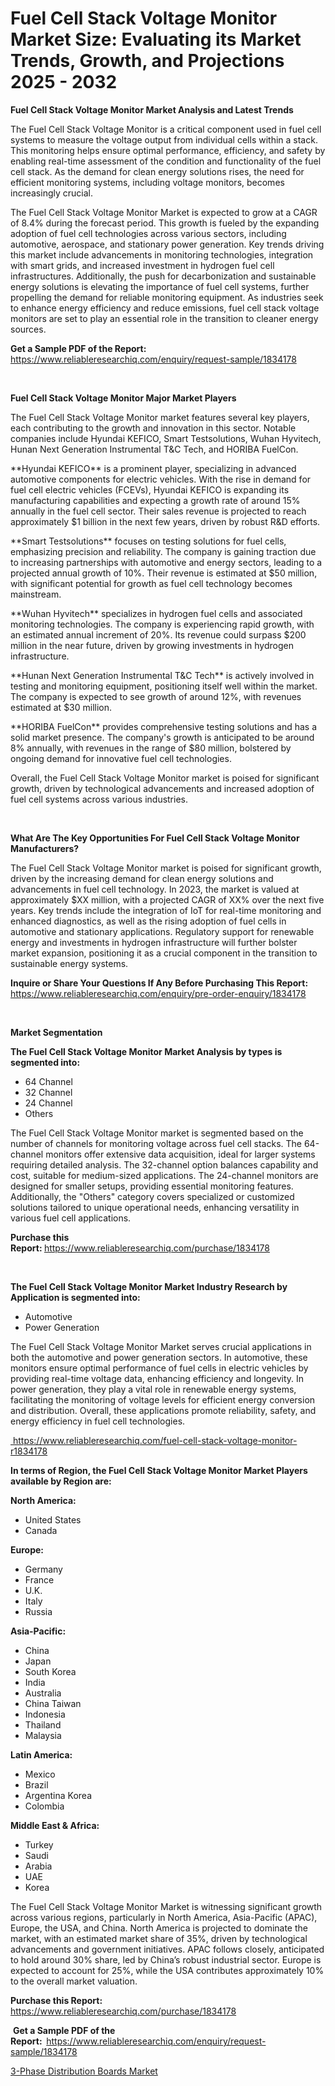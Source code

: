 <p><h1>Fuel Cell Stack Voltage Monitor Market Size: Evaluating its Market Trends, Growth, and Projections 2025 - 2032</h1></p><p><strong>Fuel Cell Stack Voltage Monitor Market Analysis and Latest Trends</strong></p>
<p><p>The Fuel Cell Stack Voltage Monitor is a critical component used in fuel cell systems to measure the voltage output from individual cells within a stack. This monitoring helps ensure optimal performance, efficiency, and safety by enabling real-time assessment of the condition and functionality of the fuel cell stack. As the demand for clean energy solutions rises, the need for efficient monitoring systems, including voltage monitors, becomes increasingly crucial.</p><p>The Fuel Cell Stack Voltage Monitor Market is expected to grow at a CAGR of 8.4% during the forecast period. This growth is fueled by the expanding adoption of fuel cell technologies across various sectors, including automotive, aerospace, and stationary power generation. Key trends driving this market include advancements in monitoring technologies, integration with smart grids, and increased investment in hydrogen fuel cell infrastructures. Additionally, the push for decarbonization and sustainable energy solutions is elevating the importance of fuel cell systems, further propelling the demand for reliable monitoring equipment. As industries seek to enhance energy efficiency and reduce emissions, fuel cell stack voltage monitors are set to play an essential role in the transition to cleaner energy sources.</p></p>
<p><strong>Get a Sample PDF of the Report:&nbsp;</strong> <a href="https://www.reliableresearchiq.com/enquiry/request-sample/1834178?utm_campaign=2188&utm_medium=2&utm_source=Github&utm_content=ia&utm_term=14022025&utm_id=fuel-cell-stack-voltage-monitor">https://www.reliableresearchiq.com/enquiry/request-sample/1834178</a></p>
<p>&nbsp;</p>
<p><strong>Fuel Cell Stack Voltage Monitor Major Market Players</strong></p>
<p><p>The Fuel Cell Stack Voltage Monitor market features several key players, each contributing to the growth and innovation in this sector. Notable companies include Hyundai KEFICO, Smart Testsolutions, Wuhan Hyvitech, Hunan Next Generation Instrumental T&C Tech, and HORIBA FuelCon.</p><p>**Hyundai KEFICO** is a prominent player, specializing in advanced automotive components for electric vehicles. With the rise in demand for fuel cell electric vehicles (FCEVs), Hyundai KEFICO is expanding its manufacturing capabilities and expecting a growth rate of around 15% annually in the fuel cell sector. Their sales revenue is projected to reach approximately $1 billion in the next few years, driven by robust R&D efforts.</p><p>**Smart Testsolutions** focuses on testing solutions for fuel cells, emphasizing precision and reliability. The company is gaining traction due to increasing partnerships with automotive and energy sectors, leading to a projected annual growth of 10%. Their revenue is estimated at $50 million, with significant potential for growth as fuel cell technology becomes mainstream.</p><p>**Wuhan Hyvitech** specializes in hydrogen fuel cells and associated monitoring technologies. The company is experiencing rapid growth, with an estimated annual increment of 20%. Its revenue could surpass $200 million in the near future, driven by growing investments in hydrogen infrastructure.</p><p>**Hunan Next Generation Instrumental T&C Tech** is actively involved in testing and monitoring equipment, positioning itself well within the market. The company is expected to see growth of around 12%, with revenues estimated at $30 million.</p><p>**HORIBA FuelCon** provides comprehensive testing solutions and has a solid market presence. The company's growth is anticipated to be around 8% annually, with revenues in the range of $80 million, bolstered by ongoing demand for innovative fuel cell technologies.</p><p>Overall, the Fuel Cell Stack Voltage Monitor market is poised for significant growth, driven by technological advancements and increased adoption of fuel cell systems across various industries.</p></p>
<p>&nbsp;</p>
<p><strong>What Are The Key Opportunities For Fuel Cell Stack Voltage Monitor Manufacturers?</strong></p>
<p><p>The Fuel Cell Stack Voltage Monitor market is poised for significant growth, driven by the increasing demand for clean energy solutions and advancements in fuel cell technology. In 2023, the market is valued at approximately $XX million, with a projected CAGR of XX% over the next five years. Key trends include the integration of IoT for real-time monitoring and enhanced diagnostics, as well as the rising adoption of fuel cells in automotive and stationary applications. Regulatory support for renewable energy and investments in hydrogen infrastructure will further bolster market expansion, positioning it as a crucial component in the transition to sustainable energy systems.</p></p>
<p><strong>Inquire or Share Your Questions If Any Before Purchasing This Report:</strong> <a href="https://www.reliableresearchiq.com/enquiry/pre-order-enquiry/1834178?utm_campaign=2188&utm_medium=2&utm_source=Github&utm_content=ia&utm_term=14022025&utm_id=fuel-cell-stack-voltage-monitor">https://www.reliableresearchiq.com/enquiry/pre-order-enquiry/1834178</a></p>
<p>&nbsp;</p>
<p><strong>Market Segmentation</strong></p>
<p><strong>The Fuel Cell Stack Voltage Monitor Market Analysis by types is segmented into:</strong></p>
<p><ul><li>64 Channel</li><li>32 Channel</li><li>24 Channel</li><li>Others</li></ul></p>
<p><p>The Fuel Cell Stack Voltage Monitor market is segmented based on the number of channels for monitoring voltage across fuel cell stacks. The 64-channel monitors offer extensive data acquisition, ideal for larger systems requiring detailed analysis. The 32-channel option balances capability and cost, suitable for medium-sized applications. The 24-channel monitors are designed for smaller setups, providing essential monitoring features. Additionally, the "Others" category covers specialized or customized solutions tailored to unique operational needs, enhancing versatility in various fuel cell applications.</p></p>
<p><strong>Purchase this Report:&nbsp;</strong><a href="https://www.reliableresearchiq.com/purchase/1834178?utm_campaign=2188&utm_medium=2&utm_source=Github&utm_content=ia&utm_term=14022025&utm_id=fuel-cell-stack-voltage-monitor">https://www.reliableresearchiq.com/purchase/1834178</a></p>
<p>&nbsp;</p>
<p><strong>The Fuel Cell Stack Voltage Monitor Market Industry Research by Application is segmented into:</strong></p>
<p><ul><li>Automotive</li><li>Power Generation</li></ul></p>
<p><p>The Fuel Cell Stack Voltage Monitor Market serves crucial applications in both the automotive and power generation sectors. In automotive, these monitors ensure optimal performance of fuel cells in electric vehicles by providing real-time voltage data, enhancing efficiency and longevity. In power generation, they play a vital role in renewable energy systems, facilitating the monitoring of voltage levels for efficient energy conversion and distribution. Overall, these applications promote reliability, safety, and energy efficiency in fuel cell technologies.</p></p>
<p><a href="https://www.reliableresearchiq.com/fuel-cell-stack-voltage-monitor-r1834178?utm_campaign=2188&utm_medium=2&utm_source=Github&utm_content=ia&utm_term=14022025&utm_id=fuel-cell-stack-voltage-monitor">&nbsp;https://www.reliableresearchiq.com/fuel-cell-stack-voltage-monitor-r1834178</a></p>
<p><strong>In terms of Region, the Fuel Cell Stack Voltage Monitor Market Players available by Region are:</strong></p>
<p>
    <p> <strong> North America: </strong>
        <ul>
            <li>United States</li>
            <li>Canada</li>
        </ul>
        </p> 
    <p> <strong> Europe: </strong>
        <ul>
            <li>Germany</li>
            <li>France</li>
            <li>U.K.</li>
            <li>Italy</li>
            <li>Russia</li>
        </ul>
        </p> 
    <p> <strong> Asia-Pacific: </strong>
        <ul>
            <li>China</li>
            <li>Japan</li>
            <li>South Korea</li>
            <li>India</li>
            <li>Australia</li>
            <li>China Taiwan</li>
            <li>Indonesia</li>
            <li>Thailand</li>
            <li>Malaysia</li>
        </ul>
        </p> 
    <p> <strong> Latin America: </strong>
        <ul>
            <li>Mexico</li>
            <li>Brazil</li>
            <li>Argentina Korea</li>
            <li>Colombia</li>
        </ul>
        </p> 
    <p> <strong> Middle East & Africa: </strong>
        <ul>
            <li>Turkey</li>
            <li>Saudi</li>
            <li>Arabia</li>
            <li>UAE</li>
            <li>Korea</li>
        </ul>
    </p>
    </p>
<p><p>The Fuel Cell Stack Voltage Monitor Market is witnessing significant growth across various regions, particularly in North America, Asia-Pacific (APAC), Europe, the USA, and China. North America is projected to dominate the market, with an estimated market share of 35%, driven by technological advancements and government initiatives. APAC follows closely, anticipated to hold around 30% share, led by China’s robust industrial sector. Europe is expected to account for 25%, while the USA contributes approximately 10% to the overall market valuation.</p></p>
<p><strong>Purchase this Report: </strong><a href="https://www.reliableresearchiq.com/purchase/1834178?utm_campaign=2188&utm_medium=2&utm_source=Github&utm_content=ia&utm_term=14022025&utm_id=fuel-cell-stack-voltage-monitor">https://www.reliableresearchiq.com/purchase/1834178</a></p>
<p>&nbsp;<strong>Get a Sample PDF of the Report:&nbsp;&nbsp;</strong><a href="https://www.reliableresearchiq.com/enquiry/request-sample/1834178?utm_campaign=2188&utm_medium=2&utm_source=Github&utm_content=ia&utm_term=14022025&utm_id=fuel-cell-stack-voltage-monitor">https://www.reliableresearchiq.com/enquiry/request-sample/1834178</a></p>
<p><strong></strong></p>
<p><p><a href="https://github.com/FosterFahey91/Market-Research-Report-List-1/blob/main/3-phase-distribution-boards-market.md?utm_campaign=2188&utm_medium=2&utm_source=Github&utm_content=ia&utm_term=14022025&utm_id=fuel-cell-stack-voltage-monitor">3-Phase Distribution Boards Market</a></p></p>